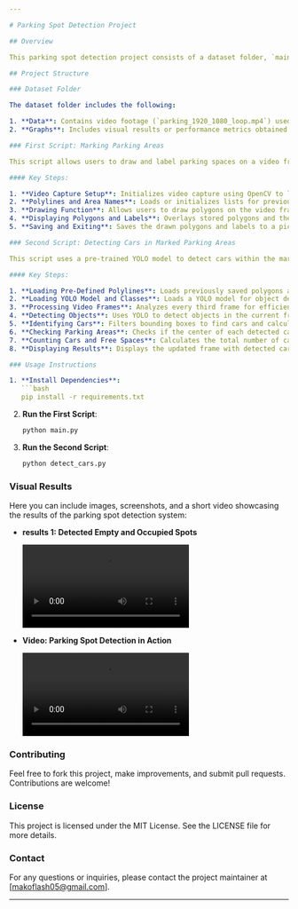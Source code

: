 ```yaml
---

# Parking Spot Detection Project

## Overview

This parking spot detection project consists of a dataset folder, `main.py`, `util.py`, `requirements.txt`, and the trained model stored in `model.pkl`. Below is a breakdown of the project components and an explanation of the code and its functionality.

## Project Structure

### Dataset Folder

The dataset folder includes the following:

1. **Data**: Contains video footage (`parking_1920_1080_loop.mp4`) used for parking spot detection and a mask image (`mask_1920_1080.png`) that identifies parking spots in the frame.
2. **Graphs**: Includes visual results or performance metrics obtained from the trained classifier. These could be histograms, accuracy plots, or confusion matrices.

### First Script: Marking Parking Areas

This script allows users to draw and label parking spaces on a video frame. The drawn parking areas and their labels are saved for later use.

#### Key Steps:

1. **Video Capture Setup**: Initializes video capture using OpenCV to load a video that serves as the base for drawing and labeling parking spaces.
2. **Polylines and Area Names**: Loads or initializes lists for previously marked parking areas (polylines) and their labels from a pickle file.
3. **Drawing Function**: Allows users to draw polygons on the video frame with the mouse and label them.
4. **Displaying Polygons and Labels**: Overlays stored polygons and their names onto the video frames.
5. **Saving and Exiting**: Saves the drawn polygons and labels to a pickle file and allows the user to exit the program.

### Second Script: Detecting Cars in Marked Parking Areas

This script uses a pre-trained YOLO model to detect cars within the marked parking areas created with the first script.

#### Key Steps:

1. **Loading Pre-Defined Polylines**: Loads previously saved polygons and labels from a pickle file.
2. **Loading YOLO Model and Classes**: Loads a YOLO model for object detection and reads class names from a file.
3. **Processing Video Frames**: Analyzes every third frame for efficiency.
4. **Detecting Objects**: Uses YOLO to detect objects in the current frame and stores detected bounding boxes.
5. **Identifying Cars**: Filters bounding boxes to find cars and calculates their center coordinates.
6. **Checking Parking Areas**: Checks if the center of each detected car falls within any predefined polygons.
7. **Counting Cars and Free Spaces**: Calculates the total number of cars and free spaces, displaying the results on the video frame.
8. **Displaying Results**: Displays the updated frame with detected cars, polygons, and counts until the user exits.

### Usage Instructions

1. **Install Dependencies**:
   ```bash
   pip install -r requirements.txt
   ```

2. **Run the First Script**:
   ```bash
   python main.py
   ```

3. **Run the Second Script**:
   ```bash
   python detect_cars.py
   ```

### Visual Results

Here you can include images, screenshots, and a short video showcasing the results of the parking spot detection system:

- **results 1: Detected Empty and Occupied Spots**
  
  ![Detected Spots](https://github.com/Micahmichael03/parking-space-using-YOLO11/blob/main/output_with_detections.mp4)

- **Video: Parking Spot Detection in Action**
  
  ![Parking Spot Detection Video](https://github.com/Micahmichael03/parking-space-using-YOLO11/blob/main/parking1.mp4)

### Contributing

Feel free to fork this project, make improvements, and submit pull requests. Contributions are welcome!

### License

This project is licensed under the MIT License. See the LICENSE file for more details.

### Contact

For any questions or inquiries, please contact the project maintainer at [makoflash05@gmail.com].

---
```

